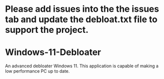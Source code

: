 # Please add issues into the the issues tab and update the debloat.txt file to support the project.
# Windows-11-Debloater
An advanced debloater Windows 11. This application is capable of making a low performance PC up to date.
